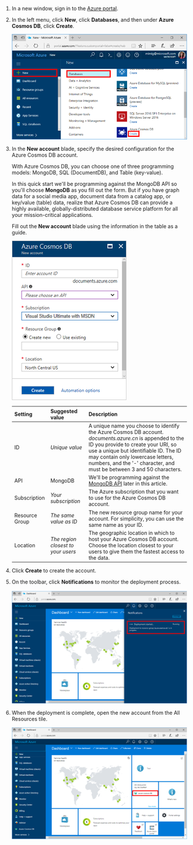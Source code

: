 1. In a new window, sign in to the [Azure portal](https://portal.azure.cn/).
2. In the left menu, click **New**, click **Databases**, and then under **Azure Cosmos DB**, click **Create**.

   ![Screen shot of the Azure portal, highlighting More Services, and Azure Cosmos DB](./media/cosmos-db-create-dbaccount-mongodb/create-nosql-db-databases-json-tutorial-1.png)

3. In the **New account** blade, specify the desired configuration for the Azure Cosmos DB account. 

    With Azure Cosmos DB, you can choose one of three programming models: MongoDB, SQL (DocumentDB), and Table (key-value). 

    In this quick start we'll be programming against the MongoDB API so you'll choose **MongoDB** as you fill out the form. But if you have graph data for a social media app, document data from a catalog app, or key/value (table) data, realize that Azure Cosmos DB can provide a highly available, globally-distributed database service platform for all your mission-critical applications.

    Fill out the **New account** blade using the information in the table as a guide.

    ![Screen shot of the New Azure Cosmos DB blade](./media/cosmos-db-create-dbaccount-mongodb/create-nosql-db-databases-json-tutorial-2.png)

    Setting|Suggested value|Description
    ---|---|---
    ID|*Unique value*|A unique name you choose to identify the Azure Cosmos DB account. *documents.azure.cn* is appended to the ID you provide to create your URI, so use a unique but identifiable ID. The ID may contain only lowercase letters, numbers, and the '-' character, and must be between 3 and 50 characters.
    API|MongoDB|We'll be programming against the [MongoDB API](../articles/cosmos-db/mongodb-introduction.md) later in this article.|
    Subscription|*Your subscription*|The Azure subscription that you want to use for the Azure Cosmos DB account. 
    Resource Group|*The same value as ID*|The new resource group name for your account. For simplicity, you can use the same name as your ID. 
    Location|*The region closest to your users*|The geographic location in which to host your Azure Cosmos DB account. Choose the location closest to your users to give them the fastest access to the data.

4. Click **Create** to create the account.
5. On the toolbar, click **Notifications** to monitor the deployment process.

    ![Deployment started notification](./media/cosmos-db-create-dbaccount-mongodb/azure-documentdb-nosql-notification.png)

6.  When the deployment is complete, open the new account from the All Resources tile. 

    ![Azure Cosmos DB account on the All Resources tile](./media/cosmos-db-create-dbaccount-mongodb/azure-documentdb-all-resources.png)
<!--Update_Description: wording update, update link-->
<!--ms.date: 09/25/2017-->